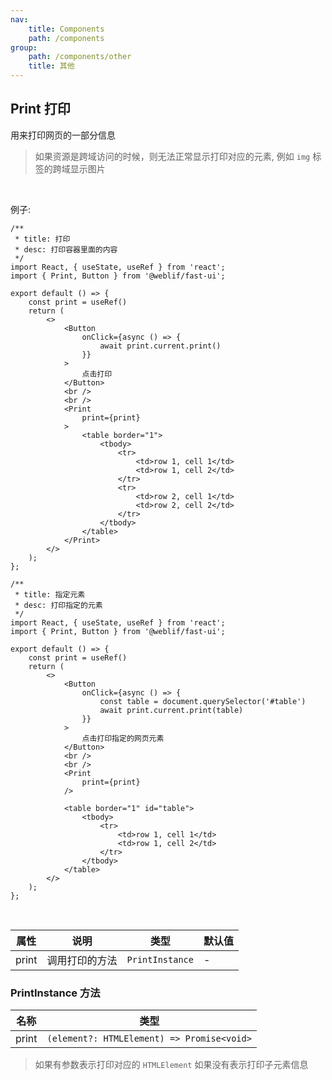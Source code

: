 ```yaml
---
nav:
    title: Components
    path: /components
group:
    path: /components/other
    title: 其他
---
```


## Print 打印

用来打印网页的一部分信息

> 如果资源是跨域访问的时候，则无法正常显示打印对应的元素, 例如 `img` 标签的跨域显示图片

<br />

例子:

<div class="fu-code-block-row">

<div class="fu-code-block-col-2-1">

```tsx
/**
 * title: 打印
 * desc: 打印容器里面的内容
 */
import React, { useState, useRef } from 'react';
import { Print, Button } from '@weblif/fast-ui';

export default () => {
    const print = useRef()
    return (
        <>
            <Button
                onClick={async () => {
                    await print.current.print()
                }}
            >
                点击打印
            </Button>
            <br />
            <br />
            <Print
                print={print}
            >
                <table border="1">
                    <tbody>
                        <tr>
                            <td>row 1, cell 1</td>
                            <td>row 1, cell 2</td>
                        </tr>
                        <tr>
                            <td>row 2, cell 1</td>
                            <td>row 2, cell 2</td>
                        </tr>
                    </tbody>
                </table>
            </Print>
        </>
    );
};
```

</div>


<div class="fu-code-block-col-2-1">

```tsx
/**
 * title: 指定元素
 * desc: 打印指定的元素
 */
import React, { useState, useRef } from 'react';
import { Print, Button } from '@weblif/fast-ui';

export default () => {
    const print = useRef()
    return (
        <>
            <Button
                onClick={async () => {
                    const table = document.querySelector('#table')
                    await print.current.print(table)
                }}
            >
                点击打印指定的网页元素
            </Button>
            <br />
            <br />
            <Print
                print={print}
            />
                
            <table border="1" id="table">
                <tbody>
                    <tr>
                        <td>row 1, cell 1</td>
                        <td>row 1, cell 2</td>
                    </tr>
                </tbody>
            </table>
        </>
    );
};
```

</div>


</div>



<br />

| 属性 | 说明 | 类型 | 默认值 |
| --- | --- | --- | --- |
|print |调用打印的方法 | `PrintInstance` | -


### PrintInstance 方法

| 名称  | 类型
|----  |-------
|print |`(element?: HTMLElement) => Promise<void>`

> 如果有参数表示打印对应的 `HTMLElement` 如果没有表示打印子元素信息